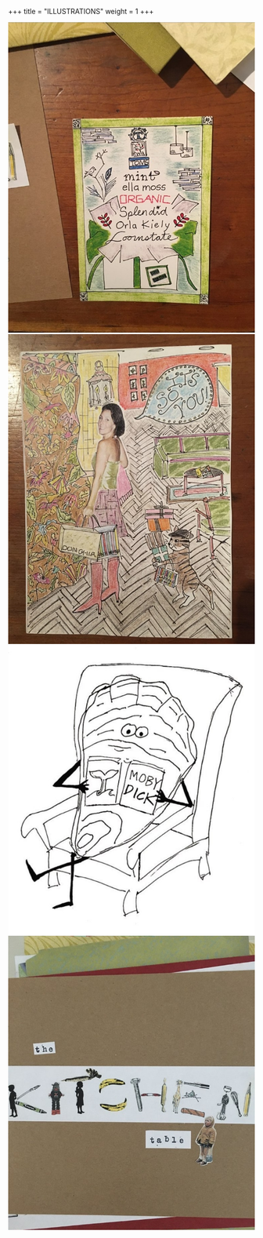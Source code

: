 +++
title = "ILLUSTRATIONS"
weight = 1
+++

![ciscostation](ciscostation.jpg)
![itssoyou](itssoyou.jpg)
![margosoyster](margosoyster.jpg)
![kitchentable](kitchentable.jpg)